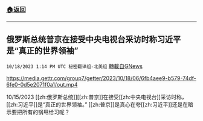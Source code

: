 ###  [:house:返回](README.md)
---


## 俄罗斯总统普京在接受中央电视台采访时称习近平是“真正的世界领袖”
`10/18/2023 1:14 PM UTC 秘密翻译组-北美组` [轉載自GNews](https://gnews.org/articles/1850070)


https://media.gettr.com/group7/getter/2023/10/18/06/6fb4aee9-b579-74df-6fe0-0d5e2071f0a1/out.mp4

10/15/2023 [[zh:俄罗斯总统]][[zh:普京]]在接受[[zh:中央电视台]]采访时称，[[zh:习近平]]是“真正的世界领袖。” [[zh:普京]]是真心在夸[[zh:习近平]]还是在暗示要把所有的锅甩给习呢？


